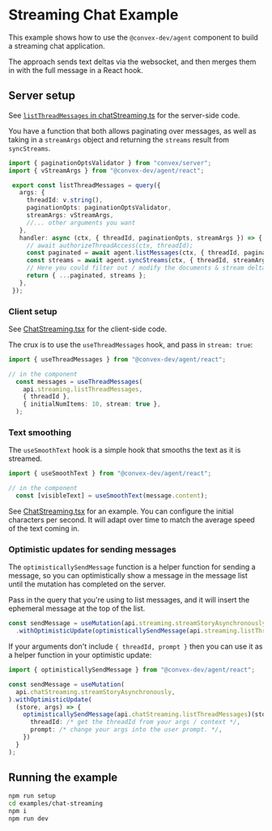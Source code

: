 # Streaming Chat Example

This example shows how to use the `@convex-dev/agent` component to build a streaming chat application.

The approach sends text deltas via the websocket, and then merges them in with
the full message in a React hook.

## Server setup

See [`listThreadMessages` in chatStreaming.ts](./convex/chatStreaming.ts) for the server-side code.

You have a function that both allows paginating over messages, as well as taking
in a `streamArgs` object and returning the `streams` result from `syncStreams`.

```ts
import { paginationOptsValidator } from "convex/server";
import { vStreamArgs } from "@convex-dev/agent/react";

 export const listThreadMessages = query({
   args: {
     threadId: v.string(),
     paginationOpts: paginationOptsValidator,
     streamArgs: vStreamArgs,
     //... other arguments you want
   },
   handler: async (ctx, { threadId, paginationOpts, streamArgs }) => {
     // await authorizeThreadAccess(ctx, threadId);
     const paginated = await agent.listMessages(ctx, { threadId, paginationOpts });
     const streams = await agent.syncStreams(ctx, { threadId, streamArgs });
     // Here you could filter out / modify the documents & stream deltas.
     return { ...paginated, streams };
   },
 });
```

### Client setup

See [ChatStreaming.tsx](./src/ChatStreaming.tsx) for the client-side code.

The crux is to use the `useThreadMessages` hook, and pass in `stream: true`:

```ts
import { useThreadMessages } from "@convex-dev/agent/react";

// in the component
  const messages = useThreadMessages(
    api.streaming.listThreadMessages,
    { threadId },
    { initialNumItems: 10, stream: true },
  );
```

### Text smoothing

The `useSmoothText` hook is a simple hook that smooths the text as it is streamed.

```ts
import { useSmoothText } from "@convex-dev/agent/react";

// in the component
  const [visibleText] = useSmoothText(message.content);
```

See [ChatStreaming.tsx](./src/ChatStreaming.tsx) for an example.
You can configure the initial characters per second. It will adapt over time to
match the average speed of the text coming in.

### Optimistic updates for sending messages

The `optimisticallySendMessage` function is a helper function for sending a
message, so you can optimistically show a message in the message list until the
mutation has completed on the server.

Pass in the query that you're using to list messages, and it will insert the
ephemeral message at the top of the list.

```ts
const sendMessage = useMutation(api.streaming.streamStoryAsynchronously)
  .withOptimisticUpdate(optimisticallySendMessage(api.streaming.listThreadMessages));
```

If your arguments don't include `{ threadId, prompt }` then you can use it as a
helper function in your optimistic update:

```ts
import { optimisticallySendMessage } from "@convex-dev/agent/react";

const sendMessage = useMutation(
  api.chatStreaming.streamStoryAsynchronously,
).withOptimisticUpdate(
  (store, args) => {
    optimisticallySendMessage(api.chatStreaming.listThreadMessages)(store, {
      threadId: /* get the threadId from your args / context */,
      prompt: /* change your args into the user prompt. */,
    })
  }
);
```

## Running the example

```sh
npm run setup
cd examples/chat-streaming
npm i
npm run dev
```

